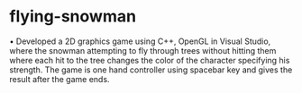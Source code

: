 # flying-snowman
•	Developed a 2D graphics game using C++, OpenGL in Visual Studio, where the snowman attempting to fly through trees without hitting them where each hit to the tree changes the color of the character specifying his strength. The game is one hand controller using spacebar key and gives the result after the game ends.
